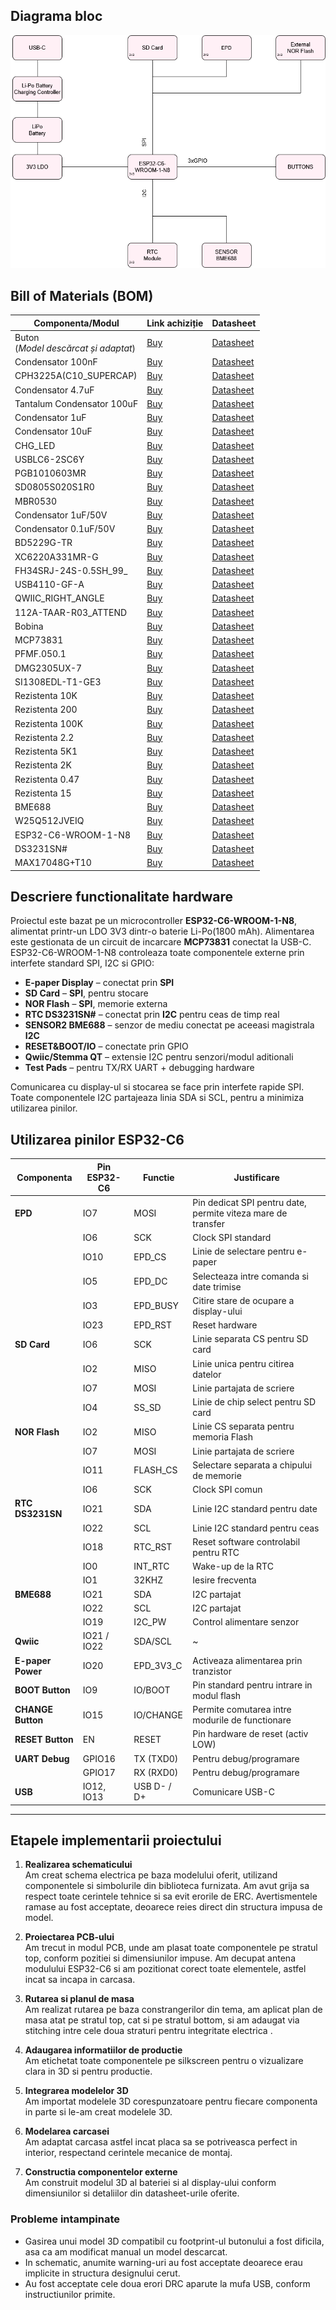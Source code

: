 ## Diagrama bloc

![Diagrama bloc](/Images/E-Reader.png)


##  Bill of Materials (BOM)

| Componenta/Modul                          | Link achiziție                                                                                                                                                                                                                                                                                       | Datasheet                                                                                                                                                             |
|-------------------------------------------|------------------------------------------------------------------------------------------------------------------------------------------------------------------------------------------------------------------------------------------------------------------------------------------------------|-----------------------------------------------------------------------------------------------------------------------------------------------------------------------|
| Buton<br/> (*Model descărcat și adaptat*) | [Buy](https://componentsearchengine.com/prices/TSP1C-RA?manufacturer=KNITTER-SWITCH)                                                                                                                                                                                                                 | [Datasheet](https://docs.rs-online.com/1fd0/0900766b80e2c247.pdf)                                                                                                     |
| Condensator 100nF                         | [Buy](https://ro.mouser.com/ProductDetail/KYOCERA-AVX/04026D104KAT2A?qs=LLG2yGGJ5NhILwMziGI8Xg%3D%3D)                                                                                                                                                                                                | [Datasheet](https://www.mouser.com/catalog/supplier/library/pdf/AVXSurfaceMountCeramic.pdf)                                                                           |
| CPH3225A(C10_SUPERCAP)                    | [Buy](https://ro.mouser.com/ProductDetail/Seiko-Semiconductors/CPH3225A?qs=3etwrb1wR%252BhUOph6lAO7eg%3D%3D)                                                                                                                                                                                         | [Datasheet](https://ro.mouser.com/datasheet/2/360/Seiko_Instruments_MicroBattery_E_20230330_2024Jan_-3561061.pdf)                                                     |
| Condensator 4.7uF                         | [Buy](https://ro.mouser.com/ProductDetail/KEMET/C0402C475M7PACTU?qs=SzIX745sIXFB9Q9KfZhc4g%3D%3D)                                                                                                                                                                                                    | [Datasheet](https://ro.mouser.com/datasheet/2/447/KEM_C1006_X5R_SMD-3316465.pdf)                                                                                      |
| Tantalum Condensator 100uF                | [Buy](https://ro.mouser.com/ProductDetail/KYOCERA-AVX/TAJW107M010RNJ?qs=Wtp%252Bf%2FAeVqIH8v1VxV%252B1Rg%3D%3D)                                                                                                                                                                                      | [Datasheet](https://ro.mouser.com/datasheet/2/40/TAJ-3165264.pdf)                                                                                                     |
| Condensator 1uF                           | [Buy](https://ro.mouser.com/ProductDetail/KYOCERA-AVX/04026D105KAT2A?qs=LLG2yGGJ5NgAzk5fb%252BnzGQ%3D%3D)                                                                                                                                                                                            | [Datasheet](https://ro.mouser.com/datasheet/2/40/cx5r_KGM-3223198.pdf)                                                                                                |
| Condensator 10uF                          | [Buy](https://www.digikey.com/en/products/detail/venkel/C0402X5R100-106MNP/12327194)                                                                                                                                                                                                                 | [Datasheet](https://venkelecd.com/partnumber/datasheet/C0402X5R100-106MNP)                                                                                            |
| CHG_LED                                   | [Buy](https://www.kingbrightusa.com/distyPNInv.asp?sltSearch=distyInv&match=1&txtPartNo=APHM1608ECT)                                                                                                                                                                                                 | [Datasheet](https://www.kingbrightusa.com/images/catalog/SPEC/APHM1608ECT.pdf)                                                                                        |
| USBLC6-2SC6Y                              | [Buy](https://ro.mouser.com/ProductDetail/STMicroelectronics/USBLC6-2SC6Y?qs=gNDSiZmRJS%2FOgDexvXkdow%3D%3D)                                                                                                                                                                                         | [Datasheet](https://ro.mouser.com/datasheet/2/389/usblc6_2sc6y-1852505.pdf)                                                                                           |
| PGB1010603MR                              | [Buy](https://ro.mouser.com/ProductDetail/Littelfuse/PGB1010603MR?qs=gu7KAQ731URLg4GSnNNN7Q%3D%3D)                                                                                                                                                                                                   | [Datasheet](https://www.littelfuse.com/assetdocs/pulseguard-esd-suppressors-pgb1-datasheet?assetguid=8a337998-d54d-466b-be4e-dc5bcd1f9321)                            |
| SD0805S020S1R0                            | [Buy](https://ro.mouser.com/ProductDetail/KYOCERA-AVX/SD0805S020S1R0?qs=jCA%252BPfw4LHbpkAoSnwrdjw%3D%3D)                                                                                                                                                                                            | [Datasheet](https://ro.mouser.com/datasheet/2/40/schottky-3165252.pdf)                                                                                                |
| MBR0530                                   | [Buy](https://ro.mouser.com/ProductDetail/onsemi/MBR0530T1G?qs=3JMERSakeboS%2FFOxJUMWeg%3D%3D)                                                                                                                                                                                                       | [Datasheet](https://www.onsemi.com/download/data-sheet/pdf/mbr0530t1-d.pdf)                                                                                           |
| Condensator 1uF/50V                       | [Buy](https://ro.mouser.com/ProductDetail/KYOCERA-AVX/06035D105MAT2A?qs=k4kUdCzLgS5%252BURKe1SOIeQ%3D%3D)                                                                                                                                                                                            | [Datasheet](https://ro.mouser.com/datasheet/2/40/cx5r_KGM-3223198.pdf)                                                                                                |
| Condensator 0.1uF/50V                     | [Buy](https://ro.mouser.com/ProductDetail/KYOCERA-AVX/04025C104JAT2A?qs=yqaQSyyJnNjAUYBPnTRwrw%3D%3D)                                                                                                                                                                                                | [Datasheet](https://ro.mouser.com/datasheet/2/40/AutoMLCC-2952695.pdf)                                                                                                |
| BD5229G-TR                                | [Buy](https://ro.mouser.com/ProductDetail/ROHM-Semiconductor/BD5229G-TR?qs=4kLU8WoGk0vvnhrrYwdszw%3D%3D)                                                                                                                                                                                             | [Datasheet](https://fscdn.rohm.com/en/products/databook/datasheet/ic/power/voltage_detector/bd52xxg-e.pdf)                                                            |
| XC6220A331MR-G                            | [Buy](https://ro.mouser.com/ProductDetail/Torex-Semiconductor/XC6220A331MR-G?qs=AsjdqWjXhJ8ZSWznL1J0gg%3D%3D)                                                                                                                                                                                        | [Datasheet](https://ro.mouser.com/datasheet/2/760/xc6220-3371556.pdf)                                                                                                 |
| FH34SRJ-24S-0.5SH_99_                     | [Buy](https://ro.mouser.com/ProductDetail/Hirose-Connector/FH34SRJ-24S-0.5SH99?qs=vcbW%252B4%252BSTIpKBl5ap9J8Fw%3D%3D)                                                                                                                                                                              | [Datasheet](https://ro.mouser.com/datasheet/2/185/FH34SRJ_24S_0_5SH_99__CL0580_1255_6_99_2DDrawing_0-1615044.pdf)                                                     |
| USB4110-GF-A                              | [Buy](https://ro.mouser.com/ProductDetail/GCT/USB4110-GF-A?qs=KUoIvG%2F9IlYiZvIXQjyJeA%3D%3D)                                                                                                                                                                                                        | [Datasheet](https://ro.mouser.com/datasheet/2/837/GCT_USB4110_Product_Drawing___20k_cycles-3455479.pdf)                                                               |
| QWIIC_RIGHT_ANGLE                         | [Buy](https://ro.mouser.com/ProductDetail/JST-Commercial/SM04B-SRSS-TBLFSN?qs=cdbOS8ANM9B3FdyA6cNU2A%3D%3D)                                                                                                                                                                                          | [Datasheet](https://ro.mouser.com/datasheet/2/564/eSR_SZ-3476820.pdf)                                                                                                 |
| 112A-TAAR-R03_ATTEND                      | [Buy](https://www.tme.eu/ro/details/mcc-sdmicro/conectori-pentru-cartele/attend/112a-taar-r03/?utm_source=google&utm_medium=cpc&utm_campaign=RUMUNIA%20%5BP%5D%5BDC%5D&gclsrc=aw.ds&gad_source=1&gclid=Cj0KCQjwhr6_BhD4ARIsAH1YdjAAB3boEl8CsGuWhO_BI6GGNh3SIUi2gO3ftspK5-ah9niT38KGMasaAnHZEALw_wcB) | [Datasheet](https://www.attend.com.tw/data/download/file/112A-TAAR-R03.pdf)                                                                                           |
| Bobina                                    | [Buy](https://ro.mouser.com/ProductDetail/Wurth-Elektronik/744043680?qs=PGXP4M47uW6VkZq%252BkzjrHA%3D%3D)                                                                                                                                                                                            | [Datasheet](https://www.we-online.com/components/products/datasheet/744043680.pdf)                                                                                    |
| MCP73831                                  | [Buy](https://ro.mouser.com/ProductDetail/Microchip-Technology/MCP73831T-2ATI-OT?qs=yUQqVecv4qsZbioEUu%252B83g%3D%3D)                                                                                                                                                                                | [Datasheet](https://ro.mouser.com/datasheet/2/268/MCP73831_Family_Data_Sheet_DS20001984H-3441711.pdf)                                                                 |
| PFMF.050.1                                | [Buy](https://ro.mouser.com/ProductDetail/Schurter/PFMF.050.2?qs=1auRipcfynCums5v1iucSA%3D%3D)                                                                                                                                                                                                       | [Datasheet](https://ro.mouser.com/datasheet/2/358/typ_PFMF-1275918.pdf)                                                                                               |
| DMG2305UX-7                               | [Buy](https://ro.mouser.com/ProductDetail/Diodes-Incorporated/DMG2305UX-7?qs=L1DZKBg7t5F%2FNBHrjfxC%252Bg%3D%3D)                                                                                                                                                                                     | [Datasheet](https://www.diodes.com/assets/Datasheets/DMG2305UX.pdf)                                                                                                   |
| SI1308EDL-T1-GE3                          | [Buy](https://ro.mouser.com/ProductDetail/Vishay-Semiconductors/SI1308EDL-T1-GE3?qs=bX1%252BNvsK%2FBramh9tgpOaEw%3D%3D)                                                                                                                                                                              | [Datasheet](https://www.vishay.com/docs/63399/si1308edl.pdf)                                                                                                          |
| Rezistenta 10K                            | [Buy](https://www.digikey.com/en/products/detail/venkel/CR0402-10W-102JT/12332774)                                                                                                                                                                                                                   | [Datasheet](https://data.venkel.com/documents/cr-series?_gl=1*2989pu*_ga*Nzc4NDIxNDY2LjE3NDM3NTUzNDM.*_ga_JRKGBZNVM8*MTc0Mzc1NTM0My4xLjAuMTc0Mzc1NTM0My42MC4wLjA.)    |
| Rezistenta 200                            | [Buy](https://ro.mouser.com/ProductDetail/Vishay-Beyschlag/MCS0402MD2000BE100?qs=3SvaY9RawMJNVte4F12%252BZQ%3D%3D)                                                                                                                                                                                   | [Datasheet](https://www.vishay.com/docs/28952/mcs0402at-mct0603at-mcu0805at-mca1206at.pdf)                                                                            |
| Rezistenta 100K                           | [Buy](https://www.digikey.com/en/products/detail/venkel/CR0402-16W-1003FT/12328296)                                                                                                                                                                                                                  | [Datasheet](https://octopart.com/datasheet/cr0402-16w-1003ft-venkel-16112934)                                                                                         |
| Rezistenta 2.2                            | [Buy](https://www.digikey.com/en/products/detail/venkel/TFCR0402-16W-C-1002BT/12331302)                                                                                                                                                                                                              | [Datasheet](https://data.venkel.com/documents/tfcr-series?_gl=1*1o1n72f*_ga*Nzc4NDIxNDY2LjE3NDM3NTUzNDM.*_ga_JRKGBZNVM8*MTc0Mzc1NTM0My4xLjEuMTc0Mzc1NjA4Mi4yMi4wLjA.) |
| Rezistenta 5K1                            | [Buy](https://ro.mouser.com/ProductDetail/YAGEO/RT0402BRD075K1L?qs=gY0y7AQI9SOxpEAvlEsiTQ%3D%3D)                                                                                                                                                                                                     | [Datasheet](https://ro.mouser.com/datasheet/2/447/PYu_RT_1_to_0_01_RoHS_L_15-3461507.pdf)                                                                             |
| Rezistenta 2K                             | [Buy](https://ro.mouser.com/ProductDetail/Bourns/CR0402AFX-2001GLF?qs=GedFDFLaBXEKjamDtfYtIQ%3D%3D)                                                                                                                                                                                                  | [Datasheet](https://ro.mouser.com/datasheet/2/54/cr_a-1858337.pdf)                                                                                                    |
| Rezistenta 0.47                           | [Buy](https://ro.mouser.com/ProductDetail/Vishay-Beyschlag/MMA02040C4707JB000?qs=YmMt7wOBEV42V6C1Rc7zpg%3D%3D)                                                                                                                                                                                       | [Datasheet](https://www.vishay.com/docs/28713/melfprof.pdf)                                                                                                           |
| Rezistenta 15                             | [Buy](https://ro.mouser.com/ProductDetail/YAGEO/RT0402FRE0715RL?qs=BXCcY9r%252B08DFFpLSkPOIqQ%3D%3D)                                                                                                                                                                                                 | [Datasheet](https://ro.mouser.com/datasheet/2/447/PYu_RT_1_to_0_01_RoHS_L_15-3461507.pdf)                                                                             |
| BME688                                    | [Buy](https://ro.mouser.com/ProductDetail/Bosch-Sensortec/BME688?qs=IS%252B4QmGtzzqQoVDscqwx3A%3D%3D)                                                                                                                                                                                                | [Datasheet](https://ro.mouser.com/datasheet/2/783/bst_bme688_fl000-2307034.pdf)                                                                                       |
| W25Q512JVEIQ                              | [Buy](https://ro.mouser.com/ProductDetail/Winbond/W25Q512JVEIQ?qs=l7cgNqFNU1jw6svr3at6tA%3D%3D)                                                                                                                                                                                                      | [Datasheet](https://ro.mouser.com/datasheet/2/949/Winbond_W25Q512JV_Datasheet-3240039.pdf)                                                                            |
| ESP32-C6-WROOM-1-N8                       | [Buy](https://ro.mouser.com/ProductDetail/Espressif-Systems/ESP32-C6-WROOM-1-N8?qs=8Wlm6%252BaMh8ST02Gmwp74cw%3D%3D)                                                                                                                                                                                 | [Datasheet](https://ro.mouser.com/datasheet/2/891/Espressif_ESP32_C6_WROOM_1__Datasheet_V0_1_PRELIMI-3239987.pdf)                                                     |
| DS3231SN#                                 | [Buy](https://ro.mouser.com/ProductDetail/Analog-Devices-Maxim-Integrated/DS3231SN?qs=1eQvB6Dk1vhUlr8%2FOrV0Fw%3D%3D)                                                                                                                                                                                | [Datasheet](https://ro.mouser.com/datasheet/2/609/DS3231-3421123.pdf)                                                                                                 |
| MAX17048G+T10                             | [Buy](https://ro.mouser.com/ProductDetail/Analog-Devices-Maxim-Integrated/MAX17048G%2bT10?qs=D7PJwyCwLAoGnnn8jEPRBQ%3D%3D)                                                                                                                                                                           | [Datasheet](https://ro.mouser.com/datasheet/2/609/MAX17048_MAX17049-3469099.pdf)                                                                                      |

##  Descriere functionalitate hardware

Proiectul este bazat pe un microcontroller **ESP32-C6-WROOM-1-N8**, alimentat printr-un LDO 3V3 dintr-o baterie Li-Po(1800 mAh). Alimentarea este gestionata de un circuit de incarcare **MCP73831** conectat la USB-C. ESP32-C6-WROOM-1-N8 controleaza toate componentele externe prin interfete standard SPI, I2C si GPIO:

- **E-paper Display** – conectat prin **SPI**
- **SD Card** – **SPI**, pentru stocare
- **NOR Flash** – **SPI**, memorie externa
- **RTC DS3231SN#** – conectat prin **I2C** pentru ceas de timp real
- **SENSOR2 BME688** – senzor de mediu conectat pe aceeasi magistrala **I2C**
- **RESET&BOOT/IO** – conectate prin GPIO
- **Qwiic/Stemma QT** – extensie I2C pentru senzori/modul aditionali
- **Test Pads** – pentru TX/RX UART + debugging hardware

Comunicarea cu display-ul si stocarea se face prin interfete rapide SPI. Toate componentele I2C partajeaza linia SDA si SCL, pentru a minimiza utilizarea pinilor.


##  Utilizarea pinilor ESP32-C6

| Componenta         | Pin ESP32-C6 | Functie     | Justificare                                                  |
|--------------------|--------------|-------------|--------------------------------------------------------------|
| **EPD**            | IO7          | MOSI        | Pin dedicat SPI pentru date, permite viteza mare de transfer |
|                    | IO6          | SCK         | Clock SPI standard                                           |
|                    | IO10         | EPD_CS      | Linie de selectare pentru e-paper                            |
|                    | IO5          | EPD_DC      | Selecteaza intre comanda si date trimise                     |
|                    | IO3          | EPD_BUSY    | Citire stare de ocupare a display-ului                       |
|                    | IO23         | EPD_RST     | Reset hardware                                               |
| **SD Card**        | IO6          | SCK         | Linie separata CS pentru SD card                             |
|                    | IO2          | MISO        | Linie unica pentru citirea datelor                           |
|                    | IO7          | MOSI        | Linie partajata de scriere                                   |
|                    | IO4          | SS_SD       | Linie de chip select pentru SD card                          |
| **NOR Flash**      | IO2          | MISO        | Linie CS separata pentru memoria Flash                       |
|                    | IO7          | MOSI        | Linie partajata de scriere                                   |
|                    | IO11         | FLASH_CS    | Selectare separata a chipului de memorie                     |
|                    | IO6          | SCK         | Clock SPI comun                                              |
| **RTC DS3231SN**   | IO21         | SDA         | Linie I2C standard pentru date                               |
|                    | IO22         | SCL         | Linie I2C standard pentru ceas                               |
|                    | IO18         | RTC_RST     | Reset software controlabil pentru RTC                        |
|                    | IO0          | INT_RTC     | Wake-up de la RTC                                            |
|                    | IO1          | 32KHZ       | Iesire frecventa                                             |
| **BME688**         | IO21         | SDA         | I2C partajat                                                 |
|                    | IO22         | SCL         | I2C partajat                                                 |
|                    | IO19         | I2C_PW      | Control alimentare senzor                                    |
| **Qwiic**          | IO21 / IO22  | SDA/SCL     | ~                                                            |
| **E-paper Power**  | IO20         | EPD_3V3_C   | Activeaza alimentarea prin tranzistor                        |
| **BOOT Button**    | IO9          | IO/BOOT     | Pin standard pentru intrare in modul flash                   |
| **CHANGE Button**  | IO15         | IO/CHANGE   | Permite comutarea intre modurile de functionare              |
| **RESET Button**   | EN           | RESET       | Pin hardware de reset (activ LOW)                            |
| **UART Debug**     | GPIO16       | TX (TXD0)   | Pentru debug/programare                                      |
|                    | GPIO17       | RX (RXD0)   | Pentru debug/programare                                      |
| **USB**            | IO12, IO13   | USB D- / D+ | Comunicare USB-C                                             |

---
## Etapele implementarii proiectului

1. **Realizarea schematicului**  
   Am creat schema electrica pe baza modelului oferit, utilizand componentele si simbolurile din biblioteca furnizata. Am avut grija sa respect toate cerintele tehnice si sa evit erorile de ERC. Avertismentele ramase au fost acceptate, deoarece reies direct din structura impusa de model.

2. **Proiectarea PCB-ului**  
   Am trecut in modul PCB, unde am plasat toate componentele pe stratul top, conform pozitiei si dimensiunilor impuse. Am decupat antena modulului ESP32-C6 si am pozitionat corect toate elementele, astfel incat sa incapa in carcasa.

3. **Rutarea si planul de masa**  
   Am realizat rutarea pe baza constrangerilor din tema, am aplicat plan de masa atat pe stratul top, cat si pe stratul bottom, si am adaugat via stitching intre cele doua straturi pentru integritate electrica .

4. **Adaugarea informatiilor de productie**  
   Am etichetat toate componentele pe silkscreen pentru o vizualizare clara in 3D si pentru productie.

5. **Integrarea modelelor 3D**  
   Am importat modelele 3D corespunzatoare pentru fiecare componenta in parte si le-am creat modelele 3D.

6. **Modelarea carcasei**  
   Am adaptat carcasa astfel incat placa sa se potriveasca perfect in interior, respectand cerintele mecanice de montaj.

7. **Constructia componentelor externe**  
   Am construit modelul 3D al bateriei si al display-ului conform dimensiunilor si detaliilor din datasheet-urile oferite.

###  Probleme intampinate

- Gasirea unui model 3D compatibil cu footprint-ul butonului a fost dificila, asa ca am modificat manual un model descarcat.
- In schematic, anumite warning-uri au fost acceptate deoarece erau implicite in structura designului cerut.
- Au fost acceptate cele doua erori DRC aparute la mufa USB, conform instructiunilor primite.

